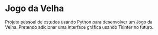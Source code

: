 # Jogo da Velha #
Projeto pessoal de estudos usando Python para desenvolver um Jogo da Velha. Pretendo adicionar uma interface gráfica usando Tkinter no futuro.